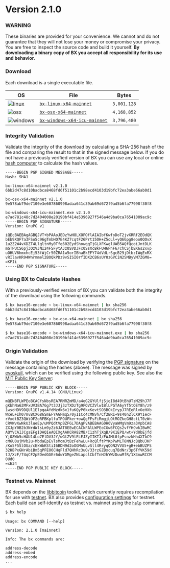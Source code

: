 # Version 2.1.0

### WARNING
These binaries are provided for your convenience. We cannot and do not guarantee that they will not lose your money or compromise your privacy. You are free to inspect the source code and build it yourself. **By downloading a binary copy of BX you accept all responsibility for its use and behavior.**

### Download
Each download is a single executable file.

| OS | File | Bytes |
|----|------|-------|
|![linux](https://github.com/libbitcoin/libbitcoin-explorer/wiki/linux.png) | [`bx-linux-x64-mainnet`](https://github.com/libbitcoin/libbitcoin-explorer/releases/download/v2.1.0/bx-linux-x64-mainnet) | `3,001,128` |
|![osx](https://github.com/libbitcoin/libbitcoin-explorer/wiki/osx.png) | [`bx-osx-x64-mainnet`](https://github.com/libbitcoin/libbitcoin-explorer/releases/download/v2.1.0/bx-osx-x64-mainnet) | `4,168,852` |
|![windows](https://github.com/libbitcoin/libbitcoin-explorer/wiki/windows.png) | [`bx-windows-x64-icu-mainnet`](https://github.com/libbitcoin/libbitcoin-explorer/releases/download/v2.1.0/bx-windows-x64-icu-mainnet) | `3,796,480` |

### Integrity Validation
Validate the integrity of the download by calculating a SHA-256 hash of the file and comparing the result to that in the signed message below. If you do not have a previously verified version of BX you can use any local or online [hash computer](http://onlinemd5.com) to calculate the hash values.

```
-----BEGIN PGP SIGNED MESSAGE-----
Hash: SHA1

bx-linux-x64-mainnet v2.1.0
6bb2d47c8d10badbca8468fd6f51101c2b98ecd4103d19bfc72ea3abe66ab0d1

bx-osx-x64-mainnet v2.1.0
9e578ab79de7100e3e607860998adaa641c39ab69d672f9ad5b6fa77998f30f8

bx-windows-x64-icu-mainnet.exe v2.1.0
e7ad781c48c7d2404008e20190bf414e5396927f546a4d9ba0ca76541009ac9c
-----BEGIN PGP SIGNATURE-----
Version: GnuPG v1

iQEcBAEBAgAGBQJVT+bPAAoJEDzYwH8LXOFOflAIAIbfKwfoDoT2jvXRRf2EOdQK
bEb9XQF7a3FSo5c96gTmbHO7E4KZ7cqtF26Prt15OH+Z5oLl+yQ6Gpg8eoo0QOvX
1u2Z2W4vXDZT4LlgltnMy0Tfq602EydShowqqTjGLXFKwglUWB5AQfQcoiJntDLK
mGTPUCS6pj3OzVJNI24FSFytAJz0SVDJFx0SsXcBkFUH6PnF6/chCSjbEK6s2xvp
uOHUV6hmxhcEj53fWjCr50ZRA1w5orIBhaBkEFY74dVdLrSgcB29jDtbzIWqExRX
vRIlavKR94Wnrmmel2BOQkPDz9vSISI0rfIDX2CB6sUY0zGVCiN2SMByVM7ZGM8=
=KPIi
-----END PGP SIGNATURE-----
```

### Using BX to Calculate Hashes
With a previously-verified version of BX you can validate both the integrity of the download using the following commands.
```sh
$ bx base16-encode < bx-linux-x64-mainnet | bx sha256
6bb2d47c8d10badbca8468fd6f51101c2b98ecd4103d19bfc72ea3abe66ab0d1

$ bx base16-encode < bx-osx-x64-mainnet | bx sha256
9e578ab79de7100e3e607860998adaa641c39ab69d672f9ad5b6fa77998f30f8

$ bx base16-encode < bx-windows-x64-icu-mainnet.exe | bx sha256
e7ad781c48c7d2404008e20190bf414e5396927f546a4d9ba0ca76541009ac9c
```

### Origin Validation
Validate the origin of the download by verifying the [PGP signature](http://en.wikipedia.org/wiki/Pretty_Good_Privacy) on the message containing the hashes (above). The message was signed by [evoskuil](https://twitter.com/evoskuil), which can be verified using the following public key. See also the [MIT Public Key Server](https://pgp.mit.edu/pks/lookup?op=get&search=0x3CD8C07F0B5CE14E):

```
-----BEGIN PGP PUBLIC KEY BLOCK-----
Version: GnuPG v1.4.14 (GNU/Linux)

mQENBFLWPEoBCACfsNbsREA7RMRZmMD/a4eG2GYUlfjSjqI8d49tBhUTzM29hJ7F
gKbhNa62MFxUV3BA7Gg7t3JJj3zTXDzTg9FQVCZVlw1BlLPGTA6yYf5tQEY8h/z9
1wsoHDV9DQUl1ElpqaAYdMzdk6x1fuKQyP6kxKevtSO3BOkIrypJ7REeRlvOeHXb
WxeL+Ih07mvBCXG86SmEFYAGPmq5/0yIICc4cMNvh/Cf2BRI+9s40n2lCX9YIecF
rVxdtBZ3QWiOF2oRFBKplfuTPOUFker+owQgFFsFiRmgjLOtMOZkeGH8ctLT0zWn
CRVWvXwNkU3lueEp/uMPQdtVpBZFGL7DAgPvABEBAAG0H0VyaWMgVm9za3VpbCA8
ZXJpY0B2b3NrdWlsLm9yZz6JAT8EEwECACkFAlLWPEoCGw8FCQs2vfYHCwkIBwMC
AQYVCAIJCgsEFgIDAQIeAQIXgAAKCRA82MB/C1zhTjXqB/9K1EPQ/wt+Yd0bEjfd
YjO8Wb5cHAU14Lo7ElDV3JY/wGtZV9lELEJZyIIKTJ/FWJMt0fpPsnzkHh4XTbC9
cM6U0ujMVb2u+MbdaEpEvlsMomJtBzFehwLu+RcQlftPYKpPwMLT8NNJcBQbUJKP
/Ko5F5SlOGa/cEkWbKStiI6BDH9d2oOGMnULvSll4RryqQON2VVU5+gB+ebBUZPS
32HBPxGNrAbiBm5qPFEO6CHqFld7QHhRc3uO/33rzGZBxcuq7BdNr/3p6TfVK59d
tJ/XzF/74qCF2pEDedGGEr6dwYGMgeZNLapclCbfTnHJhYWzDuwMfR/1X4nwRCCM
0Ud0
=xE34
-----END PGP PUBLIC KEY BLOCK-----
```

### Testnet vs. Mainnet
BX depends on the [libbitcoin](https://github.com/libbitcoin/libbitcoin) toolkit, which currently requires recompilation for use with [testnet](https://en.bitcoin.it/wiki/Testnet). BX also provides [configuration settings](https://github.com/libbitcoin/libbitcoin-explorer/wiki/Configuration-Settings) for testnet. Each build can self-identify as testnet vs. mainnet using the [`help`](bx-help#example-1) command.
```sh
$ bx help
```
```
Usage: bx COMMAND [--help]

Version: 2.1.0 [mainnet]

Info: The bx commands are:

address-decode
address-embed
address-encode
...
```